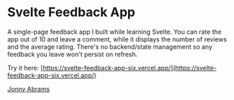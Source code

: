 # Svelte Feedback App

A single-page feedback app I built while learning Svelte. You can rate the app out of 10 and leave a comment, while it displays the number of reviews and the average rating. There's no backend/state management so any feedback you leave won't persist on refresh.

Try it here: [https://svelte-feedback-app-six.vercel.app/](https://svelte-feedback-app-six.vercel.app/)

[Jonny Abrams](https://github.com/jonnyabrams)